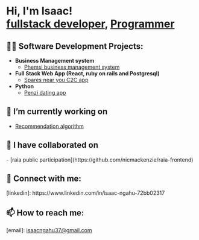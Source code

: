 <h1>Hi, I'm Isaac! <br/><a href="https://github.com/Isaac-Ngahu">fullstack developer</a>, <a href="https://www.linkedin.com/in/isaac-ngahu-72bb02317/">Programmer</a>

<h2>👨‍💻 Software Development Projects:</h2>

- <b>Business Management system</b>
  - [Phemsi business management system](https://github.com/Isaac-Ngahu/Phemsi_website)
- <b>Full Stack Web App (React, ruby on rails and Postgresql)</b>
  - [Spares near you C2C app](https://github.com/Isaac-Ngahu/spares_near_you_frontend) 
- <b>Python</b>
  - [Penzi dating app](https://github.com/Isaac-Ngahu/penzi_full)

<h2>🔭 I’m currently working on</h2>

- [Recommendation algorithm](https://github.com/Isaac-Ngahu/recommendation_backend)
  
<h2>👯 I have collaborated on</h2>
- [raia public participation](https://github.com/nicmackenzie/raia-frontend)

<h2> 🤳 Connect with me:</h2>
[linkedin]: https://www.linkedin.com/in/isaac-ngahu-72bb02317

<h2>📫 How to reach me:</h2>
[email]: <a href="isaacngahu37@gmail.com">isaacngahu37@gmail.com</a>

<!--
**joshmadakor1/joshmadakor1** is a ✨ _special_ ✨ repository because its `README.md` (this file) appears on your GitHub profile.

Here are some ideas to get you started:

- 🔭 I’m currently working on ...
- 🌱 I’m currently learning ...
- 👯 I’m looking to collaborate on ...
- 🤔 I’m looking for help with ...
- 💬 Ask me about ...
- 📫 How to reach me: ...
- 😄 Pronouns: ...
- ⚡ Fun fact: ...
--> 
